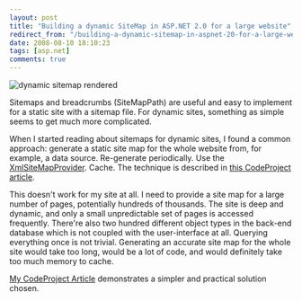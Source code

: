 ```yaml
---
layout: post
title: "Building a dynamic SiteMap in ASP.NET 2.0 for a large website"
redirect_from: "/building-a-dynamic-sitemap-in-aspnet-20-for-a-large-website"
date: 2008-08-10 18:10:23
tags: [asp.net]
comments: true
---
```

![dynamic sitemap rendered](http://www.codeproject.com/KB/aspnet/dynamicsitemap/dynamicsitemap.jpg)

Sitemaps and breadcrumbs (SiteMapPath) are useful and easy to implement for a static site with a sitemap file. For dynamic sites, something as simple seems to get much more complicated.

When I started reading about sitemaps for dynamic sites, I found a common approach: generate a static site map for the whole website from, for example, a data source. Re-generate periodically. Use the [XmlSiteMapProvider](http://msdn2.microsoft.com/en-us/library/system.web.xmlsitemapprovider.aspx). Cache. The technique is described in [this CodeProject article](http://www.codeproject.com/useritems/DynamicSitemapASPNET2.asp).

This doesn't work for my site at all. I need to provide a site map for a large number of pages, potentially hundreds of thousands. The site is deep and dynamic, and only a small unpredictable set of pages is accessed frequently. There're also two hundred different object types in the back-end database which is not coupled with the user-interface at all. Querying everything once is not trivial. Generating an accurate site map for the whole site would take too long, would be a lot of code, and would definitely take too much memory to cache.

[My CodeProject Article](http://www.codeproject.com/KB/aspnet/dynamicsitemap.aspx) demonstrates a simpler and practical solution chosen.

